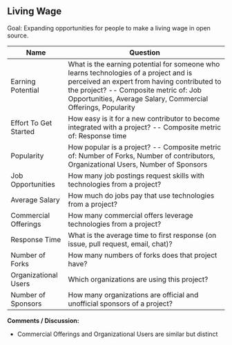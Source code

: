 ## Living Wage

Goal: Expanding opportunities for people to make a living wage in open source.

Name | Question
--- | ---
Earning Potential | What is the earning potential for someone who learns technologies of a project and is perceived an expert from having contributed to the project? -- Composite metric of: Job Opportunities, Average Salary, Commercial Offerings, Popularity
Effort To Get Started | How easy is it for a new contributor to become integrated with a project? -- Composite metric of: Response time
Popularity | How popular is a project? -- Composite metric of: Number of Forks, Number of contributors, Organizational Users, Number of Sponsors
Job Opportunities | How many job postings request skills with technologies from a project?
Average Salary | How much do jobs pay that use technologies from a project?
Commercial Offerings | How many commercial offers leverage technologies from a project?
Response Time | What is the average time to first response (on issue, pull request, email, chat)?
Number of Forks | How many numbers of forks does that project have?
Organizational Users | Which organizations are using this project?
Number of Sponsors | How many organizations are official and unofficial sponsors of a project?


**Comments / Discussion:**

*   Commercial Offerings and Organizational Users are  similar but distinct
